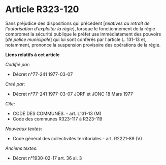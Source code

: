 # Article R323-120

Sans préjudice des dispositions qui précèdent [*relatives au retrait de l'autorisation d'exploiter la régie*], lorsque le
fonctionnement de la régie compromet la sécurité publique le préfet use immédiatement des pouvoirs [*de police municipale*]
qui lui sont conférés par l'article L. 131-13 et, notamment, prononce la suspension provisoire des opérations de la régie.

**Liens relatifs à cet article**

_Codifié par_:

  - Décret n°77-241 1977-03-07

_Créé par_:

  - Décret n°77-241 1977-03-07 JORF et JONC 18 Mars 1977

_Cite_:

  - CODE DES COMMUNES. - art. L131-13 (M)
  - Code des communes R323-117 à R323-119

_Nouveaux textes_:

  - Code général des collectivités territoriales - art. R2221-89 (V)

_Anciens textes_:

  - Décret n°1930-02-17 art. 36 al. 3
